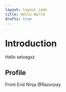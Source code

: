 ```yaml
---
layout: layout.jade
title: Hello World
drafts: true
---
```


# Introduction
Hello selvagsz

## Profile
Front End Ninja @Razorpay
